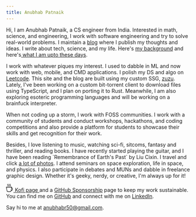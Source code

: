 ```yaml
---
title: Anubhab Patnaik
---
```

<p> Hi, I am Anubhab Patnaik, a CS engineer from India.
                        Interested in math, science, and engineering, I work with software engineering
                        and try to solve real-world problems. I maintain a <a href="/blog">blog</a> where I publish my
                        thoughts and ideas. I write about tech,
                        science, and my
                        life. Here's <a href="/background.html"> my background</a> and here's<a href="/current.html"> what I am upto these days</a>.
                    </p>
                    <p> I work with whatever piques my interest. I used to dabble in ML and now work with web, mobile,
                        and CMD applications. I polish my DS and algo on <a target="_blank" id="leetcode"
                            href="https://leetcode.com/anubhabr50/">Leetcode</a>.
                        This site and the blog are built using my custom SSG, <a target="_blank" id="zuzu"
                            href="https://github.com/fuzzymfx/zuzu">zuzu</a>.
                        Lately, I've been working on a custom bit-torrent client to download files using TypeScript, and
                        I plan on porting
                        it to Rust. Meanwhile, I am also exploring esoteric programming languages
                        and will be working on a brainfuck interpreter.
                    </p>
                    <p>
                        When not coding up a storm, I work with FOSS communities. I work with a community of
                        students and conduct workshops, hackathons, and coding competitions and
                        also provide a platform for students to showcase their skills and get recognition for their
                        work.
                    </p>
                    <p>Besides, I love listening to music, watching sci-fi, sitcoms, fantasy and thriller, and reading
                        books. I have recently started playing the guitar, and I have been reading
                        `Remembrance of Earth's Past` by Liu Cixin. I travel and click <a
                            href="https://instagram.com/anubhavclicks">
                            a lot of photos</a>.
                        I attend seminars on space exploration, life in space, and physics. I also participate in
                        debates and MUNs and dabble in freelance
                        graphic design. Whether it's geeky, nerdy, or creative, I'm always up for it!
                    </p>
                    <p>
                        <a target="_blank" id="ko-fi" href="https://ko-fi.com/anubhabpatnaik"><img
                                src="/assets/img/kofi.svg" alt="ko-fi" class="pb-1 mr-5 " width="18" height="22"
                                style="margin-right: 2px;">
                            Kofi page </a> and a <a href="https://github.com/sponsors/fuzzymfx" target="_blank">GitHub
                            Sponsorship</a> page to keep my work sustainable.
                        You can find me on <a href="https://github.com/fuzzymfx">GitHub</a> and connect with me on <a
                            href="https://www.linkedin.com/in/anubhabpatnaik0530/">LinkedIn</a>.
                    </p>
                    <p>Say hi to me at <a href="mailto:anubhabr50@gmail.com">anubhabr50@gmail.com</a>.</p>
